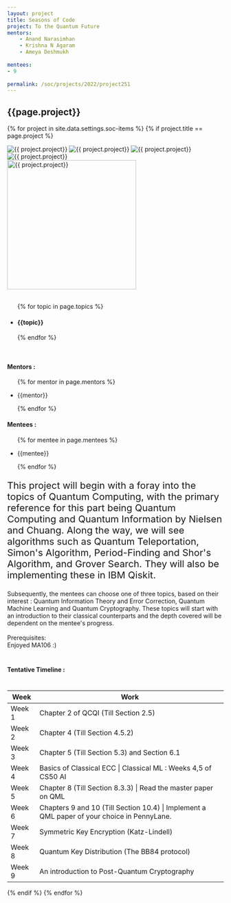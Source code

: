 ```yaml
---
layout: project
title: Seasons of Code
project: To the Quantum Future
mentors:
    - Anand Narasimhan
    - Krishna N Agaram
    - Ameya Deshmukh   
    
mentees:
- 9
    
permalink: /soc/projects/2022/project251
---
```


<h2 class="display1 m-3 p-3 text-center project-title">{{page.project}}</h2>

{% for project in site.data.settings.soc-items %}
{% if project.title == page.project %}

<div class ="img-soc d-block"> 
    <img src="{{ site.baseurl }}/{{ project.image }}" alt="{{ project.project}}" class="image-1">
    <img src="{{ site.baseurl }}/{{ project.image }}" alt="{{ project.project}}" class="image-2">
    <img src="{{ site.baseurl }}/{{ project.image }}" alt="{{ project.project}}" class="image-3">
    <img src="{{ site.baseurl }}/{{ project.image }}" alt="{{ project.project}}" class="image-4">
</div>
<div class = "mobile-img-soc">
  <img src="{{ site.baseurl }}/{{ project.image }}"  width = "300" height="300" alt="{{ project.project}}" class="border rounded">
  </div>
<div >
    <br>
    <ul>
        {% for topic in page.topics %}
        <li><h4 class="text-primary text-center topics">{{topic}}</h4></li>
        {% endfor %}
    </ul>
    <br>
    <h4 class="display3  ">Mentors :</h4> 
    <ul>
        {% for mentor in page.mentors %}
        <li><p class="lead">{{mentor}}</p></li>
        {% endfor %}
    </ul>
    <h4 class="display3  ">Mentees :</h4> 
    <ul>
        {% for mentee in page.mentees %}
        <li><p class="lead">{{mentee}}</p></li>
        {% endfor %}
    </ul>
</div>
<div class = "project-desc">
    <p class="display3" style = "font-size:22px;" >
     This project will begin with a foray into the topics of Quantum Computing, with the primary reference for this part being Quantum Computing and Quantum Information by Nielsen and Chuang. Along the way, we will see algorithms such as Quantum Teleportation, Simon's Algorithm, Period-Finding and Shor's Algorithm, and Grover Search. They will also be implementing these in IBM Qiskit.<br>

Subsequently, the mentees can choose one of three topics, based on their interest : Quantum Information Theory and Error Correction, Quantum Machine Learning and Quantum Cryptography. These topics will start with an introduction to their classical counterparts and the depth covered will be dependent on the mentee's progress. <br>
<br>
Prerequisites: <br>
Enjoyed MA106 :)
</p>
</div>
<div class = "d-flex flex-wrap">
<div>
    <h4 class="display3" style="margin:40px 0px 40px 0px;">Tentative Timeline :</h4>
    <table class="table table-striped w-100">
    <thead>
        <tr>
        <th>Week</th>
        <th>Work</th>
        </tr>
    </thead>
    <tbody>
    <tr>
      <td>Week 1</td>
      <td>Chapter 2 of QCQI (Till Section 2.5)</td>     
    </tr>
    <tr>
      <td>Week 2</td>
      <td>Chapter 4 (Till Section 4.5.2)</td>
    </tr>
    <tr>
      <td>Week 3</td>
      <td>Chapter 5 (Till Section 5.3) and Section 6.1</td>
    </tr>
    <tr>
      <td>Week 4</td>
      <td>Basics of Classical ECC | Classical ML : Weeks 4,5 of CS50 AI</td>
    </tr>
    <tr>
      <td>Week 5</td>
      <td>Chapter 8 (Till Section 8.3.3) | Read the master paper on QML</td>
    </tr>
    <tr>
      <td>Week 6</td>
      <td>Chapters 9 and 10 (Till Section 10.4) | Implement a QML paper of your choice in PennyLane.
</td>
    </tr>
    <tr>
      <td>Week 7</td>
      <td>Symmetric Key Encryption (Katz-Lindell)</td>
    </tr>
    <tr>
      <td>Week 8</td>
      <td>Quantum Key Distribution (The BB84 protocol)</td>
    </tr>
    <tr>
      <td>Week 9</td>
      <td>An introduction to Post-Quantum Cryptography</td>
    </tr>
    </tbody>
    </table>
</div>

</div>
{% endif %}
{% endfor %}
